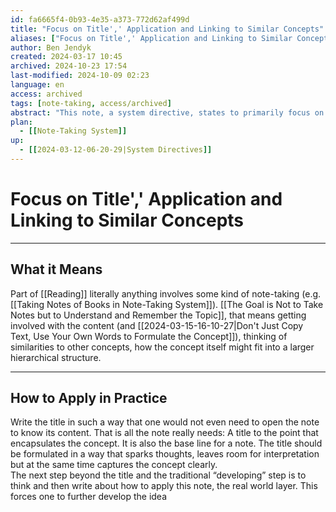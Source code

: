 ```yaml
---
id: fa6665f4-0b93-4e35-a373-772d62af499d
title: "Focus on Title',' Application and Linking to Similar Concepts"
aliases: ["Focus on Title',' Application and Linking to Similar Concepts"]
author: Ben Jendyk
created: 2024-03-17 10:45
archived: 2024-10-23 17:54
last-modified: 2024-10-09 02:23
language: en
access: archived
tags: [note-taking, access/archived]
abstract: "This note, a system directive, states to primarily focus on three things when creating a note (the basen line essentially): A title, capturing the core of the concept, how to apply, and relevant connections to different notes."
plan:
  - [[Note-Taking System]]
up:
  - [[2024-03-12-06-20-29|System Directives]]
---
```


# Focus on Title',' Application and Linking to Similar Concepts

--- 

## What it Means

Part of [[Reading]] literally anything involves some kind of note-taking (e.g. [[Taking Notes of Books in Note-Taking System]]). [[The Goal is Not to Take Notes but to Understand and Remember the Topic]], that means getting involved with the content (and [[2024-03-15-16-10-27|Don't Just Copy Text, Use Your Own Words to Formulate the Concept]]), thinking of similarities to other concepts, how the concept itself might fit into a larger hierarchical structure.

--- 

## How to Apply in Practice

Write the title in such a way that one would not even need to open the note to know its content. That is all the note really needs: A title to the point that encapsulates the concept. It is also the base line for a note. The title should be formulated in a way that sparks thoughts, leaves room for interpretation but at the same time captures the concept clearly.  
The next step beyond the title and the traditional “developing” step is to think and then write about how to apply this note, the real world layer. This forces one to further develop the idea
